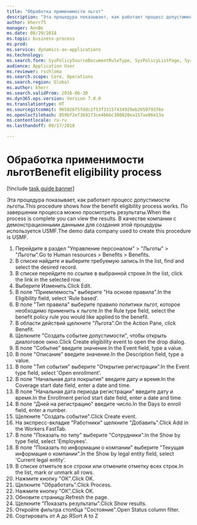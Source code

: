 ```yaml
--- 
title: "Обработка применимости льгот"
description: "Эта процедура показывает, как работает процесс допустимости льготы."
author: kherr75
manager: AnnBe
ms.date: 08/29/2018
ms.topic: business-process
ms.prod: 
ms.service: dynamics-ax-applications
ms.technology: 
ms.search.form: SysPolicySourceDocumentRuleType, SysPolicyListPage, SysPolicy, HcmBenefitEligibilityPolicy, HcmBenefit
audience: Application User
ms.reviewer: rschloma
ms.search.scope: Core, Operations
ms.search.region: Global
ms.author: kherr
ms.search.validFrom: 2016-06-30
ms.dyn365.ops.version: Version 7.0.0
ms.translationtype: HT
ms.sourcegitcommit: 965826f5fddc2f53f33157434929eb265979376e
ms.openlocfilehash: 859bf2ef369173ce4b6bc380820ea157ae86e13a
ms.contentlocale: ru-ru
ms.lasthandoff: 09/17/2018

---
```

# <a name="benefit-eligibility-process"></a><span data-ttu-id="423ef-103">Обработка применимости льгот</span><span class="sxs-lookup"><span data-stu-id="423ef-103">Benefit eligibility process</span></span>

[!include [task guide banner](../../includes/task-guide-banner.md)]

<span data-ttu-id="423ef-104">Эта процедура показывает, как работает процесс допустимости льготы.</span><span class="sxs-lookup"><span data-stu-id="423ef-104">This procedure shows how the benefit eligibility process works.</span></span> <span data-ttu-id="423ef-105">По завершении процесса можно просмотреть результаты.</span><span class="sxs-lookup"><span data-stu-id="423ef-105">When the process is complete you can view the results.</span></span> <span data-ttu-id="423ef-106">В качестве компании с демонстрационными данными для создания этой процедуры используется USMF.</span><span class="sxs-lookup"><span data-stu-id="423ef-106">The demo data company used to create this procedure is USMF.</span></span>

1. <span data-ttu-id="423ef-107">Перейдите в раздел "Управление персоналом" > "Льготы" > "Льготы".</span><span class="sxs-lookup"><span data-stu-id="423ef-107">Go to Human resources > Benefits > Benefits.</span></span>
2. <span data-ttu-id="423ef-108">В списке найдите и выберите требуемую запись.</span><span class="sxs-lookup"><span data-stu-id="423ef-108">In the list, find and select the desired record.</span></span>
3. <span data-ttu-id="423ef-109">В списке перейдите по ссылке в выбранной строке.</span><span class="sxs-lookup"><span data-stu-id="423ef-109">In the list, click the link in the selected row.</span></span>
4. <span data-ttu-id="423ef-110">Выберите Изменить.</span><span class="sxs-lookup"><span data-stu-id="423ef-110">Click Edit.</span></span>
5. <span data-ttu-id="423ef-111">В поле "Приемлемость" выберите "На основе правила".</span><span class="sxs-lookup"><span data-stu-id="423ef-111">In the Eligibility field, select 'Rule based'.</span></span>
6. <span data-ttu-id="423ef-112">В поле "Тип правила" выберите правило политики льгот, которое необходимо применить к льготе.</span><span class="sxs-lookup"><span data-stu-id="423ef-112">In the Rule type field, select the benefit policy rule you would like applied to the benefit.</span></span>
7. <span data-ttu-id="423ef-113">В области действий щелкните "Льгота".</span><span class="sxs-lookup"><span data-stu-id="423ef-113">On the Action Pane, click Benefit.</span></span>
8. <span data-ttu-id="423ef-114">Щелкните "Создать событие допустимости", чтобы открыть диалоговое окно.</span><span class="sxs-lookup"><span data-stu-id="423ef-114">Click Create eligibility event to open the drop dialog.</span></span>
9. <span data-ttu-id="423ef-115">В поле "Событие" введите значение.</span><span class="sxs-lookup"><span data-stu-id="423ef-115">In the Event field, type a value.</span></span>
10. <span data-ttu-id="423ef-116">В поле "Описание" введите значение.</span><span class="sxs-lookup"><span data-stu-id="423ef-116">In the Description field, type a value.</span></span>
11. <span data-ttu-id="423ef-117">В поле "Тип события" выберите "Открытие регистрации".</span><span class="sxs-lookup"><span data-stu-id="423ef-117">In the Event type field, select 'Open enrollment'.</span></span>
12. <span data-ttu-id="423ef-118">В поле "Начальная дата покрытия" введите дату и время.</span><span class="sxs-lookup"><span data-stu-id="423ef-118">In the Coverage start date field, enter a date and time.</span></span>
13. <span data-ttu-id="423ef-119">В поле "Начальная дата периода регистрации" введите дату и время.</span><span class="sxs-lookup"><span data-stu-id="423ef-119">In the Enrollment period start date field, enter a date and time.</span></span>
14. <span data-ttu-id="423ef-120">В поле "Дней на регистрацию" введите число.</span><span class="sxs-lookup"><span data-stu-id="423ef-120">In the Days to enroll field, enter a number.</span></span>
15. <span data-ttu-id="423ef-121">Щелкните "Создать событие".</span><span class="sxs-lookup"><span data-stu-id="423ef-121">Click Create event.</span></span>
16. <span data-ttu-id="423ef-122">На экспресс-вкладке "Работники" щелкните "Добавить".</span><span class="sxs-lookup"><span data-stu-id="423ef-122">Click Add in the Workers FastTab.</span></span>
17. <span data-ttu-id="423ef-123">В поле "Показать по типу" выберите "Сотрудники".</span><span class="sxs-lookup"><span data-stu-id="423ef-123">In the Show by type field, select 'Employees'.</span></span>
18. <span data-ttu-id="423ef-124">В поле "Показать по информации о компании" выберите "Текущая информация о компании".</span><span class="sxs-lookup"><span data-stu-id="423ef-124">In the Show by legal entity field, select 'Current legal entity'.</span></span>
19. <span data-ttu-id="423ef-125">В списке отметьте все строки или отмените отметку всех строк.</span><span class="sxs-lookup"><span data-stu-id="423ef-125">In the list, mark or unmark all rows.</span></span>
20. <span data-ttu-id="423ef-126">Нажмите кнопку "OК".</span><span class="sxs-lookup"><span data-stu-id="423ef-126">Click OK.</span></span>
21. <span data-ttu-id="423ef-127">Щелкните "Обработать".</span><span class="sxs-lookup"><span data-stu-id="423ef-127">Click Process.</span></span>
22. <span data-ttu-id="423ef-128">Нажмите кнопку "OК".</span><span class="sxs-lookup"><span data-stu-id="423ef-128">Click OK.</span></span>
23. <span data-ttu-id="423ef-129">Обновите страницу.</span><span class="sxs-lookup"><span data-stu-id="423ef-129">Refresh the page.</span></span>
24. <span data-ttu-id="423ef-130">Щелкните "Показать результаты".</span><span class="sxs-lookup"><span data-stu-id="423ef-130">Click Show results.</span></span>
25. <span data-ttu-id="423ef-131">Откройте фильтра столбца "Состояние".</span><span class="sxs-lookup"><span data-stu-id="423ef-131">Open Status column filter.</span></span>
26. <span data-ttu-id="423ef-132">Сортировать от А до Я</span><span class="sxs-lookup"><span data-stu-id="423ef-132">Sort A to Z</span></span>


